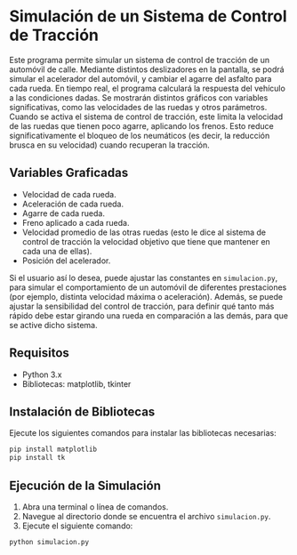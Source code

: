 # Simulación de un Sistema de Control de Tracción

Este programa permite simular un sistema de control de tracción de un automóvil de calle. Mediante distintos deslizadores en la pantalla, se podrá simular el acelerador del automóvil, y cambiar el agarre del asfalto para cada rueda. En tiempo real, el programa calculará la respuesta del vehículo a las condiciones dadas. Se mostrarán distintos gráficos con variables significativas, como las velocidades de las ruedas y otros parámetros.
Cuando se activa el sistema de control de tracción, este limita la velocidad de las ruedas que tienen poco agarre, aplicando los frenos. Esto reduce significativamente el bloqueo de los neumáticos (es decir, la reducción brusca en su velocidad) cuando recuperan la tracción.

## Variables Graficadas
- Velocidad de cada rueda.
- Aceleración de cada rueda.
- Agarre de cada rueda.
- Freno aplicado a cada rueda.
- Velocidad promedio de las otras ruedas (esto le dice al sistema de control de tracción la velocidad objetivo que tiene que mantener en cada una de ellas).
- Posición del acelerador.

Si el usuario así lo desea, puede ajustar las constantes en `simulacion.py`, para simular el comportamiento de un automóvil de diferentes prestaciones (por ejemplo, distinta velocidad máxima o aceleración). Además, se puede ajustar la sensibilidad del control de tracción, para definir qué tanto más rápido debe estar girando una rueda en comparación a las demás, para que se active dicho sistema. 

## Requisitos
- Python 3.x
- Bibliotecas: matplotlib, tkinter

## Instalación de Bibliotecas
Ejecute los siguientes comandos para instalar las bibliotecas necesarias:
```sh
pip install matplotlib
pip install tk
```

## Ejecución de la Simulación
1. Abra una terminal o línea de comandos.
2. Navegue al directorio donde se encuentra el archivo `simulacion.py`.
3. Ejecute el siguiente comando:
```sh
python simulacion.py
```